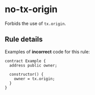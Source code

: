 # no-tx-origin

Forbids the use of `tx.origin`.

## Rule details

Examples of **incorrect** code for this rule:

```solidity
contract Example {
  address public owner;

  constructor() {
    owner = tx.origin;
  }
}
```
